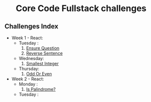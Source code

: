 <h1 align="center">Core Code Fullstack challenges</h1>

## Challenges Index

- Week 1 - React: 
  - Tuesday : 
    1. [Ensure Question](src/assignments/week1/Tuesday/EnsureQuestion.js)
    2. [Reverse Sentence](src/assignments/week1/Tuesday/ReverseSentence.js)
  - Wednesday:
    1. [Smallest Integer](src/assignments/week1/Wednesday/SmallestIntegerInArray.js)  
  - Thursday: 
    1. [Odd Or Even](src/assignments/week1/Thursday/OddOrEven.js)
- Week 2 - React: 
  - Monday : 
    1. [Is Palindrome?](src/assignments/week2/Monday/IsPalindrome.js)
  - Tuesday : 
